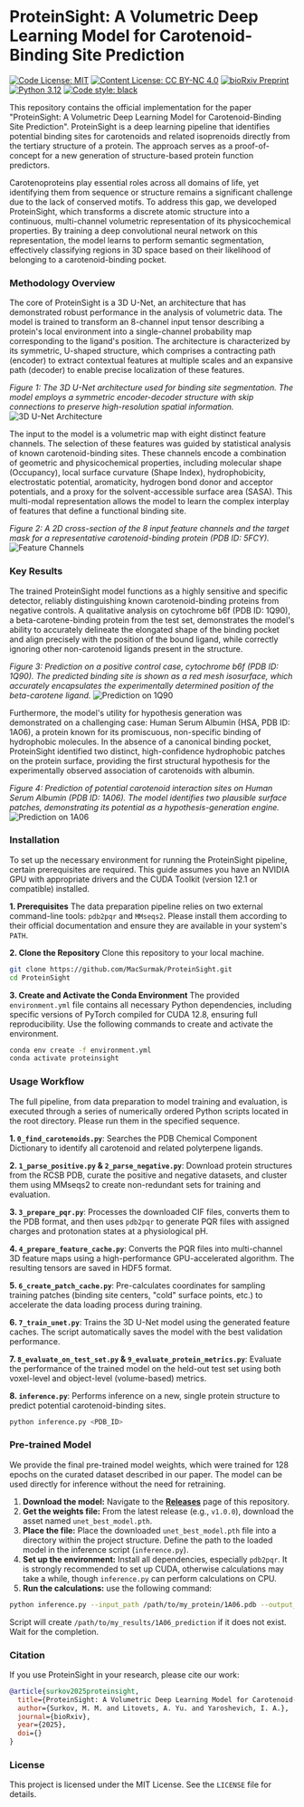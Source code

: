 # ProteinSight: A Volumetric Deep Learning Model for Carotenoid-Binding Site Prediction

[![Code License: MIT](https://img.shields.io/badge/Code%20License-MIT-yellow.svg)](https://opensource.org/licenses/MIT) [![Content License: CC BY-NC 4.0](https://img.shields.io/badge/Content%20License-CC%20BY--NC%204.0-lightgrey.svg)](https://creativecommons.org/licenses/by-nc/4.0/) [![bioRxiv Preprint](https://img.shields.io/badge/bioRxiv-Preprint-blue.svg)](https://doi.org/YOUR_DOI_HERE) [![Python 3.12](https://img.shields.io/badge/python-3.12-blue.svg)](https://www.python.org/downloads/release/python-3120/) [![Code style: black](https://img.shields.io/badge/code%20style-black-000000.svg)](https://github.com/psf/black)

This repository contains the official implementation for the paper "ProteinSight: A Volumetric Deep Learning Model for Carotenoid-Binding Site Prediction". ProteinSight is a deep learning pipeline that identifies potential binding sites for carotenoids and related isoprenoids directly from the tertiary structure of a protein. The approach serves as a proof-of-concept for a new generation of structure-based protein function predictors.

Carotenoproteins play essential roles across all domains of life, yet identifying them from sequence or structure remains a significant challenge due to the lack of conserved motifs. To address this gap, we developed ProteinSight, which transforms a discrete atomic structure into a continuous, multi-channel volumetric representation of its physicochemical properties. By training a deep convolutional neural network on this representation, the model learns to perform semantic segmentation, effectively classifying regions in 3D space based on their likelihood of belonging to a carotenoid-binding pocket.

### Methodology Overview

The core of ProteinSight is a 3D U-Net, an architecture that has demonstrated robust performance in the analysis of volumetric data. The model is trained to transform an 8-channel input tensor describing a protein's local environment into a single-channel probability map corresponding to the ligand's position. The architecture is characterized by its symmetric, U-shaped structure, which comprises a contracting path (encoder) to extract contextual features at multiple scales and an expansive path (decoder) to enable precise localization of these features.

*Figure 1: The 3D U-Net architecture used for binding site segmentation. The model employs a symmetric encoder-decoder structure with skip connections to preserve high-resolution spatial information.*
![3D U-Net Architecture](Figures/U-net-architecture.png)

The input to the model is a volumetric map with eight distinct feature channels. The selection of these features was guided by statistical analysis of known carotenoid-binding sites. These channels encode a combination of geometric and physicochemical properties, including molecular shape (Occupancy), local surface curvature (Shape Index), hydrophobicity, electrostatic potential, aromaticity, hydrogen bond donor and acceptor potentials, and a proxy for the solvent-accessible surface area (SASA). This multi-modal representation allows the model to learn the complex interplay of features that define a functional binding site.

*Figure 2: A 2D cross-section of the 8 input feature channels and the target mask for a representative carotenoid-binding protein (PDB ID: 5FCY).*
![Feature Channels](Figures/feature_channels.png)

### Key Results

The trained ProteinSight model functions as a highly sensitive and specific detector, reliably distinguishing known carotenoid-binding proteins from negative controls. A qualitative analysis on cytochrome b6f (PDB ID: 1Q90), a beta-carotene-binding protein from the test set, demonstrates the model's ability to accurately delineate the elongated shape of the binding pocket and align precisely with the position of the bound ligand, while correctly ignoring other non-carotenoid ligands present in the structure.

*Figure 3: Prediction on a positive control case, cytochrome b6f (PDB ID: 1Q90). The predicted binding site is shown as a red mesh isosurface, which accurately encapsulates the experimentally determined position of the beta-carotene ligand.*
![Prediction on 1Q90](Figures/1Q90.png)

Furthermore, the model's utility for hypothesis generation was demonstrated on a challenging case: Human Serum Albumin (HSA, PDB ID: 1A06), a protein known for its promiscuous, non-specific binding of hydrophobic molecules. In the absence of a canonical binding pocket, ProteinSight identified two distinct, high-confidence hydrophobic patches on the protein surface, providing the first structural hypothesis for the experimentally observed association of carotenoids with albumin.

*Figure 4: Prediction of potential carotenoid interaction sites on Human Serum Albumin (PDB ID: 1A06). The model identifies two plausible surface patches, demonstrating its potential as a hypothesis-generation engine.*
![Prediction on 1A06](Figures/1AO6.png)

### Installation

To set up the necessary environment for running the ProteinSight pipeline, certain prerequisites are required. This guide assumes you have an NVIDIA GPU with appropriate drivers and the CUDA Toolkit (version 12.1 or compatible) installed.

**1. Prerequisites**
The data preparation pipeline relies on two external command-line tools: `pdb2pqr` and `MMseqs2`. Please install them according to their official documentation and ensure they are available in your system's `PATH`.

**2. Clone the Repository**
Clone this repository to your local machine.
```bash
git clone https://github.com/MacSurmak/ProteinSight.git
cd ProteinSight
```

**3. Create and Activate the Conda Environment**
The provided `environment.yml` file contains all necessary Python dependencies, including specific versions of PyTorch compiled for CUDA 12.8, ensuring full reproducibility. Use the following commands to create and activate the environment.
```bash
conda env create -f environment.yml
conda activate proteinsight
```

### Usage Workflow

The full pipeline, from data preparation to model training and evaluation, is executed through a series of numerically ordered Python scripts located in the root directory. Please run them in the specified sequence.

**1. `0_find_carotenoids.py`**: Searches the PDB Chemical Component Dictionary to identify all carotenoid and related polyterpene ligands.

**2. `1_parse_positive.py` & `2_parse_negative.py`**: Download protein structures from the RCSB PDB, curate the positive and negative datasets, and cluster them using MMseqs2 to create non-redundant sets for training and evaluation.

**3. `3_prepare_pqr.py`**: Processes the downloaded CIF files, converts them to the PDB format, and then uses `pdb2pqr` to generate PQR files with assigned charges and protonation states at a physiological pH.

**4. `4_prepare_feature_cache.py`**: Converts the PQR files into multi-channel 3D feature maps using a high-performance GPU-accelerated algorithm. The resulting tensors are saved in HDF5 format.

**5. `6_create_patch_cache.py`**: Pre-calculates coordinates for sampling training patches (binding site centers, "cold" surface points, etc.) to accelerate the data loading process during training.

**6. `7_train_unet.py`**: Trains the 3D U-Net model using the generated feature caches. The script automatically saves the model with the best validation performance.

**7. `8_evaluate_on_test_set.py` & `9_evaluate_protein_metrics.py`**: Evaluate the performance of the trained model on the held-out test set using both voxel-level and object-level (volume-based) metrics.

**8. `inference.py`**: Performs inference on a new, single protein structure to predict potential carotenoid-binding sites.
```bash
python inference.py <PDB_ID>
```

### Pre-trained Model

We provide the final pre-trained model weights, which were trained for 128 epochs on the curated dataset described in our paper. The model can be used directly for inference without the need for retraining.

1.  **Download the model:** Navigate to the [**Releases**](https://github.com/your-username/ProteinSight/releases) page of this repository.
2.  **Get the weights file:** From the latest release (e.g., `v1.0.0`), download the asset named `unet_best_model.pth`.
3.  **Place the file:** Place the downloaded `unet_best_model.pth` file into a directory within the project structure. Define the path to the loaded model in the inference script (`inference.py`). 
4. **Set up the environment:** Install all dependencies, especially `pdb2pqr`. It is strongly recommended to set up CUDA, otherwise calculations may take a while, though `inference.py` can perform calculations on CPU.
5. **Run the calculations:** use the following command:
```bash
python inference.py --input_path /path/to/my_protein/1A06.pdb --output_dir /path/to/my_results/1A06_prediction
```
Script will create `/path/to/my_results/1A06_prediction` if it does not exist. Wait for the completion.

### Citation

If you use ProteinSight in your research, please cite our work:

```bibtex
@article{surkov2025proteinsight,
  title={ProteinSight: A Volumetric Deep Learning Model for Carotenoid-Binding Site Prediction},
  author={Surkov, M. M. and Litovets, A. Yu. and Yaroshevich, I. A.},
  journal={bioRxiv},
  year={2025},
  doi={}
}
```

### License

This project is licensed under the MIT License. See the `LICENSE` file for details.